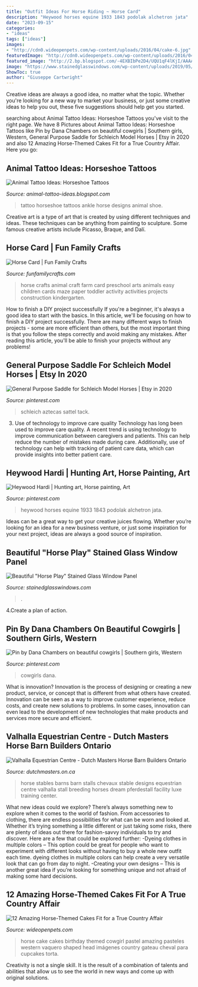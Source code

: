 ```yaml
---
title: "Outfit Ideas For Horse Riding ~ Horse Card"
description: "Heywood horses equine 1933 1843 podolak alchetron jata"
date: "2023-09-15"
categories:
- "ideas"
tags: ["ideas"]
images:
- "http://cdn0.wideopenpets.com/wp-content/uploads/2016/04/cake-6.jpg"
featuredImage: "http://cdn0.wideopenpets.com/wp-content/uploads/2016/04/cake-6.jpg"
featured_image: "http://2.bp.blogspot.com/-4EXBIbPe2D4/UQU1qF4lKjI/AAAAAAAAAqo/UlMV_sN1Zi8/s1600/horseshoe_tattoo_21.jpg"
image: "https://www.stainedglasswindows.com/wp-content/uploads/2019/05/horse2-1024x768.jpg"
ShowToc: true
author: "Giuseppe Cartwright"
---
```



Creative ideas are always a good idea, no matter what the topic. Whether you're looking for a new way to market your business, or just some creative ideas to help you out, these five suggestions should help get you started.

	

		
searching about Animal Tattoo Ideas: Horseshoe Tattoos you've visit to the right page. We have 8 Pictures about Animal Tattoo Ideas: Horseshoe Tattoos like Pin by Dana Chambers on beautiful cowgirls | Southern girls, Western, General Purpose Saddle for Schleich Model Horses | Etsy in 2020 and also 12 Amazing Horse-Themed Cakes Fit for a True Country Affair. Here you go:
		
    
## Animal Tattoo Ideas: Horseshoe Tattoos

<img loading=lazy src="http://2.bp.blogspot.com/-4EXBIbPe2D4/UQU1qF4lKjI/AAAAAAAAAqo/UlMV_sN1Zi8/s1600/horseshoe_tattoo_21.jpg" onerror="this.onerror=null;this.src='https://tse1.mm.bing.net/th?id=OIP.Z0libkU0v6eq1bnYfl3MdgAAAA&amp;pid=15.1';" alt="Animal Tattoo Ideas: Horseshoe Tattoos">

_Source: animal-tattoo-ideas.blogspot.com_

>tattoo horseshoe tattoos ankle horse designs animal shoe. 

	

Creative art is a type of art that is created by using different techniques and ideas. These techniques can be anything from painting to sculpture. Some famous creative artists include Picasso, Braque, and Dalí.

    
## Horse Card | Fun Family Crafts

<img loading=lazy src="https://funfamilycrafts.com/wp-content/uploads/2012/10/P1040305.jpg" onerror="this.onerror=null;this.src='https://tse2.mm.bing.net/th?id=OIP.aT8LHBeW-9Io20S2zR3-rQHaFj&amp;pid=15.1';" alt="Horse Card | Fun Family Crafts">

_Source: funfamilycrafts.com_

>horse crafts animal craft farm card preschool arts animals easy children cards maze paper toddler activity activities projects construction kindergarten. 

	

How to finish a DIY project successfully
If you're a beginner, it's always a good idea to start with the basics. In this article, we'll be focusing on how to finish a DIY project successfully. There are many different ways to finish projects - some are more efficient than others, but the most important thing is that you follow the steps correctly and avoid making any mistakes. After reading this article, you'll be able to finish your projects without any problems!

    
## General Purpose Saddle For Schleich Model Horses | Etsy In 2020

<img loading=lazy src="https://i.pinimg.com/736x/57/f8/9d/57f89d84a609108f5b2206b82ca76e24.jpg" onerror="this.onerror=null;this.src='https://tse3.mm.bing.net/th?id=OIP.S1jVBIC-y1pTxUNJ50d5xAHaIG&amp;pid=15.1';" alt="General Purpose Saddle for Schleich Model Horses | Etsy in 2020">

_Source: pinterest.com_

>schleich aztecas sattel tack. 

	

3) Use of technology to improve care quality
Technology has long been used to improve care quality. A recent trend is using technology to improve communication between caregivers and patients. This can help reduce the number of mistakes made during care. Additionally, use of technology can help with tracking of patient care data, which can provide insights into better patient care.

    
## Heywood Hardi | Hunting Art, Horse Painting, Art

<img loading=lazy src="https://i.pinimg.com/736x/a9/06/60/a90660e2149106fefc71a51256df60cc.jpg" onerror="this.onerror=null;this.src='https://tse4.mm.bing.net/th?id=OIP.PlTOezI8fUay34B6uBVAlwHaKK&amp;pid=15.1';" alt="Heywood Hardi | Hunting art, Horse painting, Art">

_Source: pinterest.com_

>heywood horses equine 1933 1843 podolak alchetron jata. 

	

Ideas can be a great way to get your creative juices flowing. Whether you’re looking for an idea for a new business venture, or just some inspiration for your next project, ideas are always a good source of inspiration.

    
## Beautiful &quot;Horse Play&quot; Stained Glass Window Panel

<img loading=lazy src="https://www.stainedglasswindows.com/wp-content/uploads/2019/05/horse2-1024x768.jpg" onerror="this.onerror=null;this.src='https://tse2.mm.bing.net/th?id=OIP.BeBZzqINLbPE3VFl1rGYGwHaFj&amp;pid=15.1';" alt="Beautiful &quot;Horse Play&quot; Stained Glass Window Panel">

_Source: stainedglasswindows.com_

>. 

	

4.Create a plan of action.

    
## Pin By Dana Chambers On Beautiful Cowgirls | Southern Girls, Western

<img loading=lazy src="https://i.pinimg.com/736x/52/9e/04/529e048d835b50a99e06b4a8cdc32fb4.jpg" onerror="this.onerror=null;this.src='https://tse2.mm.bing.net/th?id=OIP.nHph1waK9fyv671SmqvR9QHaHW&amp;pid=15.1';" alt="Pin by Dana Chambers on beautiful cowgirls | Southern girls, Western">

_Source: pinterest.com_

>cowgirls dana. 

	

What is innovation?
Innovation is the process of designing or creating a new product, service, or concept that is different from what others have created. Innovation can be seen as a way to improve customer experience, reduce costs, and create new solutions to problems. In some cases, innovation can even lead to the development of new technologies that make products and services more secure and efficient.

    
## Valhalla Equestrian Centre - Dutch Masters Horse Barn Builders Ontario

<img loading=lazy src="http://www.dutchmasters.on.ca/images/projects/large/2016-04-27-12-53-05-of1h100920p1010593.jpg" onerror="this.onerror=null;this.src='https://tse1.mm.bing.net/th?id=OIP.jJPthyhHwqFKpQZFYdwLbwHaFj&amp;pid=15.1';" alt="Valhalla Equestrian Centre - Dutch Masters Horse Barn Builders Ontario">

_Source: dutchmasters.on.ca_

>horse stables barns barn stalls chevaux stable designs equestrian centre valhalla stall breeding horses dream pferdestall facility luxe training center. 

	

What new ideas could we explore?
There’s always something new to explore when it comes to the world of fashion. From accessories to clothing, there are endless possibilities for what can be worn and looked at. Whether it’s trying something a little different or just taking some risks, there are plenty of ideas out there for fashion-savvy individuals to try and discover. Here are a few that could be explored further: 
-Dyeing clothes in multiple colors – This option could be great for people who want to experiment with different looks without having to buy a whole new outfit each time. dyeing clothes in multiple colors can help create a very versatile look that can go from day to night. 
-Creating your own designs – This is another great idea if you’re looking for something unique and not afraid of making some hard decisions.

    
## 12 Amazing Horse-Themed Cakes Fit For A True Country Affair

<img loading=lazy src="http://cdn0.wideopenpets.com/wp-content/uploads/2016/04/cake-6.jpg" onerror="this.onerror=null;this.src='https://tse4.mm.bing.net/th?id=OIP.8i_IXbEJwHQret4E8qluGwHaJ4&amp;pid=15.1';" alt="12 Amazing Horse-Themed Cakes Fit for a True Country Affair">

_Source: wideopenpets.com_

>horse cake cakes birthday themed cowgirl pastel amazing pasteles western vaquero shaped head imágenes country gateau cheval para cupcakes torta. 

	

Creativity is not a single skill. It is the result of a combination of talents and abilities that allow us to see the world in new ways and come up with original solutions.

